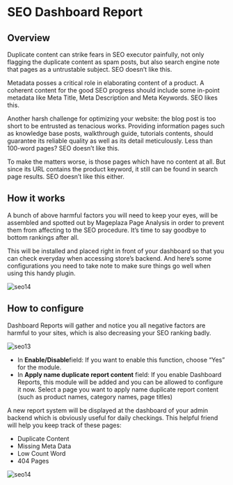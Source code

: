 # SEO Dashboard Report

## Overview

Duplicate content can strike fears in SEO executor painfully, not only flagging the duplicate content as spam posts, but also search engine note that pages as a untrustable subject. SEO doesn’t like this.

Metadata posses a critical role in elaborating content of a product. A coherent content for the good SEO progress should include some in-point metadata like Meta Title, Meta Description and Meta Keywords. SEO likes this.

Another harsh challenge for optimizing your website: the blog post is too short to be entrusted as tenacious works. Providing information pages such as knowledge base posts, walkthrough guide, tutorials contents, should guarantee its reliable quality as well as its detail meticulously. Less than 100-word pages? SEO doesn’t like this.

To make the matters worse, is those pages which have no content at all. But since its URL contains the product keyword, it still can be found in search page results. SEO doesn’t like this either.

    
## How it works
A bunch of above harmful factors you will need to keep your eyes, will be assembled and spotted out by Mageplaza Page Analysis in order to prevent them from affecting to the SEO procedure. It’s time to say goodbye to bottom rankings after all.

This will be installed and placed right in front of your dashboard so that you can check everyday when accessing store’s backend. And here’s some configurations you need to take note to make sure things go well when using this handy plugin.

![seo14](https://i.imgur.com/tuB4Fh7.jpg) 

## How to configure
Dashboard Reports will gather and notice you all negative factors are harmful to your sites, which is also decreasing your SEO ranking badly. 

![seo13](https://i.imgur.com/rQ2T8iG.jpg)

* In **Enable/Disable**field: If you want to enable this function, choose “Yes” for the module.
* In **Apply name duplicate report content** field: If you enable Dashboard Reports, this module will be added and you can be allowed to configure it now. Select a page you want to apply name duplicate report content (such as product names, category names, page titles)

A new report system will be displayed at the dashboard of your admin backend which is obviously useful for daily checkings. This helpful friend will help you keep track of these pages:

* Duplicate Content
* Missing Meta Data
* Low Count Word
* 404 Pages

![seo14](https://i.imgur.com/tuB4Fh7.jpg)

